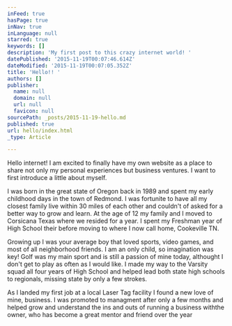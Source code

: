 ```yaml
---
inFeed: true
hasPage: true
inNav: true
inLanguage: null
starred: true
keywords: []
description: 'My first post to this crazy internet world! '
datePublished: '2015-11-19T00:07:46.614Z'
dateModified: '2015-11-19T00:07:05.352Z'
title: 'Hello!! '
authors: []
publisher:
  name: null
  domain: null
  url: null
  favicon: null
sourcePath: _posts/2015-11-19-hello.md
published: true
url: hello/index.html
_type: Article

---
```

Hello internet! I am excited to finally have my own website as a place to share not only my personal experiences but business ventures. I want to first introduce a little about myself. 

I was born in the great state of Oregon back in 1989 and spent my early childhood days in the town of Redmond. I was fortunite to have all my closest family live within 30 miles of each other and couldn't of asked for a better way to grow and learn. At the age of 12 my family and I moved to Corsicana Texas where we resided for a year. I spent my Freshman year of High School their before moving to where I now call home, Cookeville TN. 

Growing up I was your average boy that loved sports, video games, and most of all neighborhood friends. I am an only child, so imagination was key! Golf was my main sport and is still a passion of mine today, althought I don't get to play as often as I would like. I made my way to the Varsity squad all four years of High School and helped lead both state high schools to regionals, missing state by only a few strokes. 

As I landed my first job at a local Laser Tag facility I found a new love of mine, business. I was promoted to managment after only a few months and helped grow and understand the ins and outs of running a business withthe owner, who has become a great mentor and friend over the year